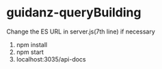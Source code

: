 # guidanz-queryBuilding

Change the ES URL in server.js(7th line) if necessary

1. npm install
2. npm start
3. localhost:3035/api-docs
